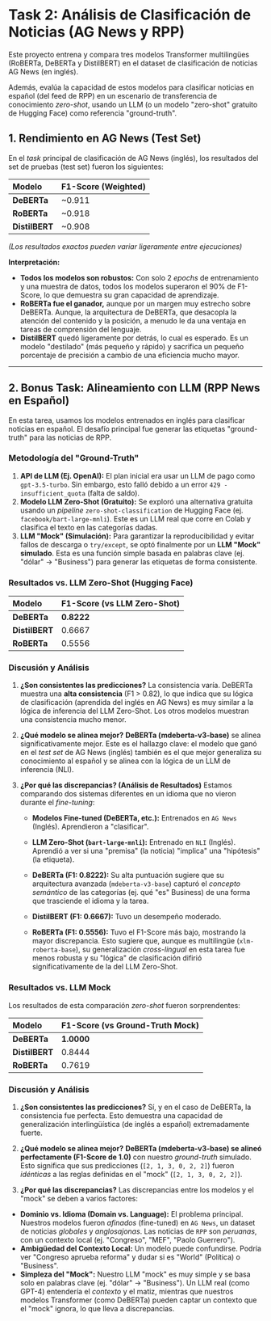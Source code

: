 # Task 2: Análisis de Clasificación de Noticias (AG News y RPP)

Este proyecto entrena y compara tres modelos Transformer multilingües (RoBERTa, DeBERTa y DistilBERT) en el dataset de clasificación de noticias AG News (en inglés).

Además, evalúa la capacidad de estos modelos para clasificar noticias en español (del feed de RPP) en un escenario de transferencia de conocimiento *zero-shot*, usando un LLM (o un modelo "zero-shot" gratuito de Hugging Face) como referencia "ground-truth".

## 1. Rendimiento en AG News (Test Set)



En el *task* principal de clasificación de AG News (inglés), los resultados del set de pruebas (test set) fueron los siguientes:

| Modelo | F1-Score (Weighted) |
| :--- | :--- |
| **DeBERTa** | ~0.911 |
| **RoBERTa** | ~0.918 |
| **DistilBERT** | ~0.908 |

*(Los resultados exactos pueden variar ligeramente entre ejecuciones)*

**Interpretación:**
* **Todos los modelos son robustos:** Con solo 2 *epochs* de entrenamiento y una muestra de datos, todos los modelos superaron el 90% de F1-Score, lo que demuestra su gran capacidad de aprendizaje.
* **RoBERTa fue el ganador,** aunque por un margen muy estrecho sobre DeBERTa. Aunque, la arquitectura de DeBERTa, que desacopla la atención del contenido y la posición, a menudo le da una ventaja en tareas de comprensión del lenguaje.
* **DistilBERT** quedó ligeramente por detrás, lo cual es esperado. Es un modelo "destilado" (más pequeño y rápido) y sacrifica un pequeño porcentaje de precisión a cambio de una eficiencia mucho mayor.

---

## 2. Bonus Task: Alineamiento con LLM (RPP News en Español)

En esta tarea, usamos los modelos entrenados en inglés para clasificar noticias en español. El desafío principal fue generar las etiquetas "ground-truth" para las noticias de RPP.

### Metodología del "Ground-Truth"

1.  **API de LLM (Ej. OpenAI):** El plan inicial era usar un LLM de pago como `gpt-3.5-turbo`. Sin embargo, esto falló debido a un error `429 - insufficient_quota` (falta de saldo).
2.  **Modelo LLM Zero-Shot (Gratuito):** Se exploró una alternativa gratuita usando un *pipeline* `zero-shot-classification` de Hugging Face (ej. `facebook/bart-large-mnli`). Este es un LLM real que corre en Colab y clasifica el texto en las categorías dadas.
3.  **LLM "Mock" (Simulación):** Para garantizar la reproducibilidad y evitar fallos de descarga o `try/except`, se optó finalmente por un **LLM "Mock" simulado**. Esta es una función simple basada en palabras clave (ej. "dólar" -> "Business") para generar las etiquetas de forma consistente.

### Resultados vs. LLM Zero-Shot (Hugging Face)



| Modelo | F1-Score (vs LLM Zero-Shot) |
| :--- | :--- |
| **DeBERTa** | **0.8222** |
| **DistilBERT** | 0.6667 |
| **RoBERTa** | 0.5556 |

### Discusión y Análisis

1.  **¿Son consistentes las predicciones?**
    La consistencia varía. DeBERTa muestra una **alta consistencia** (F1 > 0.82), lo que indica que su lógica de clasificación (aprendida del inglés en AG News) es muy similar a la lógica de inferencia del LLM Zero-Shot. Los otros modelos muestran una consistencia mucho menor.

2.  **¿Qué modelo se alinea mejor?**
    **DeBERTa (mdeberta-v3-base)** se alinea significativamente mejor. Este es el hallazgo clave: el modelo que ganó en el *test set* de AG News (inglés) también es el que mejor generaliza su conocimiento al español y se alinea con la lógica de un LLM de inferencia (NLI).

3.  **¿Por qué las discrepancias? (Análisis de Resultados)**
    Estamos comparando dos sistemas diferentes en un idioma que no vieron durante el *fine-tuning*:
    * **Modelos Fine-tuned (DeBERTa, etc.):** Entrenados en `AG News` (Inglés). Aprendieron a "clasificar".
    * **LLM Zero-Shot (`bart-large-mnli`):** Entrenado en `NLI` (Inglés). Aprendió a ver si una "premisa" (la noticia) "implica" una "hipótesis" (la etiqueta).

    * **DeBERTa (F1: 0.8222):** Su alta puntuación sugiere que su arquitectura avanzada (`mdeberta-v3-base`) capturó el *concepto semántico* de las categorías (ej. qué "es" Business) de una forma que trasciende el idioma y la tarea.
    * **DistilBERT (F1: 0.6667):** Tuvo un desempeño moderado.
    * **RoBERTa (F1: 0.5556):** Tuvo el F1-Score más bajo, mostrando la mayor discrepancia. Esto sugiere que, aunque es multilingüe (`xlm-roberta-base`), su generalización *cross-lingual* en esta tarea fue menos robusta y su "lógica" de clasificación difirió significativamente de la del LLM Zero-Shot.

### Resultados vs. LLM Mock

Los resultados de esta comparación *zero-shot* fueron sorprendentes:

| Modelo | F1-Score (vs Ground-Truth Mock) |
| :--- | :--- |
| **DeBERTa** | **1.0000** |
| **DistilBERT** | 0.8444 |
| **RoBERTa** | 0.7619 |

### Discusión y Análisis

1.  **¿Son consistentes las predicciones?**
    Sí, y en el caso de DeBERTa, la consistencia fue perfecta. Esto demuestra una capacidad de generalización interlingüística (de inglés a español) extremadamente fuerte.

2.  **¿Qué modelo se alinea mejor?**
    **DeBERTa (mdeberta-v3-base) se alineó perfectamente (F1-Score de 1.0)** con nuestro *ground-truth* simulado. Esto significa que sus predicciones (`[2, 1, 3, 0, 2, 2]`) fueron *idénticas* a las reglas definidas en el "mock" (`[2, 1, 3, 0, 2, 2]`).

3.  **¿Por qué las discrepancias?**
    Las discrepancias entre los modelos y el "mock" se deben a varios factores:

* **Dominio vs. Idioma (Domain vs. Language):** El problema principal. Nuestros modelos fueron *afinados* (fine-tuned) en `AG News`, un dataset de noticias *globales* y *anglosajonas*. Las noticias de `RPP` son *peruanas*, con un contexto local (ej. "Congreso", "MEF", "Paolo Guerrero").
* **Ambigüedad del Contexto Local:** Un modelo puede confundirse. Podría ver "Congreso aprueba reforma" y dudar si es "World" (Política) o "Business".
* **Simpleza del "Mock":** Nuestro LLM "mock" es muy simple y se basa solo en palabras clave (ej. "dólar" -> "Business"). Un LLM real (como GPT-4) entendería el *contexto* y el matiz, mientras que nuestros modelos Transformer (como DeBERTa) pueden captar un contexto que el "mock" ignora, lo que lleva a discrepancias.
